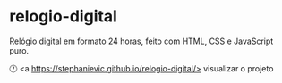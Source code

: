 # relogio-digital
Relógio digital em formato 24 horas, feito com HTML, CSS e JavaScript puro. 

🕐 <a https://stephanievic.github.io/relogio-digital/> visualizar o projeto </a>
